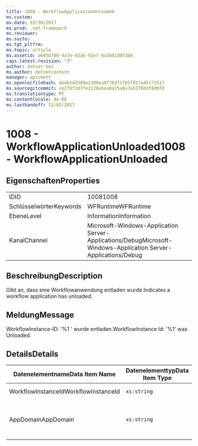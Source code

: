 ```yaml
---
title: 1008 - WorkflowApplicationUnloaded
ms.custom: 
ms.date: 03/30/2017
ms.prod: .net-framework
ms.reviewer: 
ms.suite: 
ms.tgt_pltfrm: 
ms.topic: article
ms.assetid: a605b780-4a7e-43ab-92e7-0a3b01d053b0
caps.latest.revision: "3"
author: dotnet-bot
ms.author: dotnetcontent
manager: wpickett
ms.openlocfilehash: dedb1dd389e2308ea8f70d71f057d17a45172517
ms.sourcegitcommit: ce279f2d7fe2220e6ea0a25a8a7a5370ddf8d9f0
ms.translationtype: MT
ms.contentlocale: de-DE
ms.lasthandoff: 12/02/2017
---
```

# <a name="1008---workflowapplicationunloaded"></a><span data-ttu-id="ac9d0-102">1008 - WorkflowApplicationUnloaded</span><span class="sxs-lookup"><span data-stu-id="ac9d0-102">1008 - WorkflowApplicationUnloaded</span></span>
## <a name="properties"></a><span data-ttu-id="ac9d0-103">Eigenschaften</span><span class="sxs-lookup"><span data-stu-id="ac9d0-103">Properties</span></span>  
  
|||  
|-|-|  
|<span data-ttu-id="ac9d0-104">ID</span><span class="sxs-lookup"><span data-stu-id="ac9d0-104">ID</span></span>|<span data-ttu-id="ac9d0-105">1008</span><span class="sxs-lookup"><span data-stu-id="ac9d0-105">1008</span></span>|  
|<span data-ttu-id="ac9d0-106">Schlüsselwörter</span><span class="sxs-lookup"><span data-stu-id="ac9d0-106">Keywords</span></span>|<span data-ttu-id="ac9d0-107">WFRuntime</span><span class="sxs-lookup"><span data-stu-id="ac9d0-107">WFRuntime</span></span>|  
|<span data-ttu-id="ac9d0-108">Ebene</span><span class="sxs-lookup"><span data-stu-id="ac9d0-108">Level</span></span>|<span data-ttu-id="ac9d0-109">Information</span><span class="sxs-lookup"><span data-stu-id="ac9d0-109">Information</span></span>|  
|<span data-ttu-id="ac9d0-110">Kanal</span><span class="sxs-lookup"><span data-stu-id="ac9d0-110">Channel</span></span>|<span data-ttu-id="ac9d0-111">Microsoft-Windows-Application Server-Applications/Debug</span><span class="sxs-lookup"><span data-stu-id="ac9d0-111">Microsoft-Windows-Application Server-Applications/Debug</span></span>|  
  
## <a name="description"></a><span data-ttu-id="ac9d0-112">Beschreibung</span><span class="sxs-lookup"><span data-stu-id="ac9d0-112">Description</span></span>  
 <span data-ttu-id="ac9d0-113">Gibt an, dass eine Workflowanwendung entladen wurde.</span><span class="sxs-lookup"><span data-stu-id="ac9d0-113">Indicates a workflow application has unloaded.</span></span>  
  
## <a name="message"></a><span data-ttu-id="ac9d0-114">Meldung</span><span class="sxs-lookup"><span data-stu-id="ac9d0-114">Message</span></span>  
 <span data-ttu-id="ac9d0-115">WorkflowInstance-ID: '%1 ' wurde entladen.</span><span class="sxs-lookup"><span data-stu-id="ac9d0-115">WorkflowInstance Id: '%1' was Unloaded.</span></span>  
  
## <a name="details"></a><span data-ttu-id="ac9d0-116">Details</span><span class="sxs-lookup"><span data-stu-id="ac9d0-116">Details</span></span>  
  
|<span data-ttu-id="ac9d0-117">Datenelementname</span><span class="sxs-lookup"><span data-stu-id="ac9d0-117">Data Item Name</span></span>|<span data-ttu-id="ac9d0-118">Datenelementtyp</span><span class="sxs-lookup"><span data-stu-id="ac9d0-118">Data Item Type</span></span>|<span data-ttu-id="ac9d0-119">Beschreibung</span><span class="sxs-lookup"><span data-stu-id="ac9d0-119">Description</span></span>|  
|--------------------|--------------------|-----------------|  
|<span data-ttu-id="ac9d0-120">WorkflowInstanceId</span><span class="sxs-lookup"><span data-stu-id="ac9d0-120">WorkflowInstanceId</span></span>|`xs:string`|<span data-ttu-id="ac9d0-121">Die Instanz-ID für den Workflow.</span><span class="sxs-lookup"><span data-stu-id="ac9d0-121">The instance id for the workflow</span></span>|  
|<span data-ttu-id="ac9d0-122">AppDomain</span><span class="sxs-lookup"><span data-stu-id="ac9d0-122">AppDomain</span></span>|`xs:string`|<span data-ttu-id="ac9d0-123">Die von AppDomain.CurrentDomain.FriendlyName zurückgegebene Zeichenfolge.</span><span class="sxs-lookup"><span data-stu-id="ac9d0-123">The string returned by AppDomain.CurrentDomain.FriendlyName.</span></span>|
